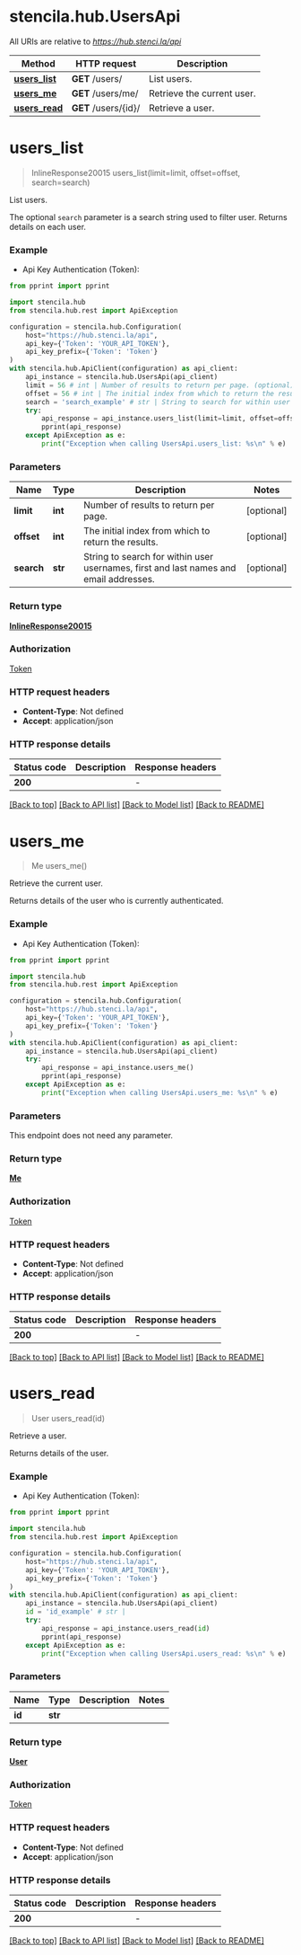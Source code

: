 # stencila.hub.UsersApi

All URIs are relative to *https://hub.stenci.la/api*

Method | HTTP request | Description
------------- | ------------- | -------------
[**users_list**](UsersApi.md#users_list) | **GET** /users/ | List users.
[**users_me**](UsersApi.md#users_me) | **GET** /users/me/ | Retrieve the current user.
[**users_read**](UsersApi.md#users_read) | **GET** /users/{id}/ | Retrieve a user.


# **users_list**
> InlineResponse20015 users_list(limit=limit, offset=offset, search=search)

List users.

The optional `search` parameter is a search string used to filter user. Returns details on each user.

### Example

* Api Key Authentication (Token):
```python
from pprint import pprint

import stencila.hub
from stencila.hub.rest import ApiException

configuration = stencila.hub.Configuration(
    host="https://hub.stenci.la/api",
    api_key={'Token': 'YOUR_API_TOKEN'},
    api_key_prefix={'Token': 'Token'}
)
with stencila.hub.ApiClient(configuration) as api_client:
    api_instance = stencila.hub.UsersApi(api_client)
    limit = 56 # int | Number of results to return per page. (optional)
    offset = 56 # int | The initial index from which to return the results. (optional)
    search = 'search_example' # str | String to search for within user usernames, first and last names and email addresses. (optional)
    try:
        api_response = api_instance.users_list(limit=limit, offset=offset, search=search)
        pprint(api_response)
    except ApiException as e:
        print("Exception when calling UsersApi.users_list: %s\n" % e)
```

### Parameters

Name | Type | Description  | Notes
------------- | ------------- | ------------- | -------------
 **limit** | **int**| Number of results to return per page. | [optional] 
 **offset** | **int**| The initial index from which to return the results. | [optional] 
 **search** | **str**| String to search for within user usernames, first and last names and email addresses. | [optional] 

### Return type

[**InlineResponse20015**](InlineResponse20015.md)

### Authorization

[Token](../README.md#Token)

### HTTP request headers

 - **Content-Type**: Not defined
 - **Accept**: application/json

### HTTP response details
| Status code | Description | Response headers |
|-------------|-------------|------------------|
**200** |  |  -  |

[[Back to top]](#) [[Back to API list]](../README.md#documentation-for-api-endpoints) [[Back to Model list]](../README.md#documentation-for-models) [[Back to README]](../README.md)

# **users_me**
> Me users_me()

Retrieve the current user.

Returns details of the user who is currently authenticated.

### Example

* Api Key Authentication (Token):
```python
from pprint import pprint

import stencila.hub
from stencila.hub.rest import ApiException

configuration = stencila.hub.Configuration(
    host="https://hub.stenci.la/api",
    api_key={'Token': 'YOUR_API_TOKEN'},
    api_key_prefix={'Token': 'Token'}
)
with stencila.hub.ApiClient(configuration) as api_client:
    api_instance = stencila.hub.UsersApi(api_client)
    try:
        api_response = api_instance.users_me()
        pprint(api_response)
    except ApiException as e:
        print("Exception when calling UsersApi.users_me: %s\n" % e)
```

### Parameters
This endpoint does not need any parameter.

### Return type

[**Me**](Me.md)

### Authorization

[Token](../README.md#Token)

### HTTP request headers

 - **Content-Type**: Not defined
 - **Accept**: application/json

### HTTP response details
| Status code | Description | Response headers |
|-------------|-------------|------------------|
**200** |  |  -  |

[[Back to top]](#) [[Back to API list]](../README.md#documentation-for-api-endpoints) [[Back to Model list]](../README.md#documentation-for-models) [[Back to README]](../README.md)

# **users_read**
> User users_read(id)

Retrieve a user.

Returns details of the user.

### Example

* Api Key Authentication (Token):
```python
from pprint import pprint

import stencila.hub
from stencila.hub.rest import ApiException

configuration = stencila.hub.Configuration(
    host="https://hub.stenci.la/api",
    api_key={'Token': 'YOUR_API_TOKEN'},
    api_key_prefix={'Token': 'Token'}
)
with stencila.hub.ApiClient(configuration) as api_client:
    api_instance = stencila.hub.UsersApi(api_client)
    id = 'id_example' # str | 
    try:
        api_response = api_instance.users_read(id)
        pprint(api_response)
    except ApiException as e:
        print("Exception when calling UsersApi.users_read: %s\n" % e)
```

### Parameters

Name | Type | Description  | Notes
------------- | ------------- | ------------- | -------------
 **id** | **str**|  | 

### Return type

[**User**](User.md)

### Authorization

[Token](../README.md#Token)

### HTTP request headers

 - **Content-Type**: Not defined
 - **Accept**: application/json

### HTTP response details
| Status code | Description | Response headers |
|-------------|-------------|------------------|
**200** |  |  -  |

[[Back to top]](#) [[Back to API list]](../README.md#documentation-for-api-endpoints) [[Back to Model list]](../README.md#documentation-for-models) [[Back to README]](../README.md)

